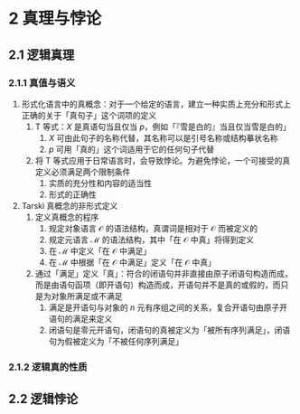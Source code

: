 # 2 真理与悖论

## 2.1 逻辑真理
### 2.1.1 真值与语义
1. 形式化语言中的真概念：对于一个给定的语言，建立一种实质上充分和形式上正确的关于「真句子」这个词项的定义
    1. $\text{T}$ 等式：$X$ 是真语句当且仅当 $p$，例如「『雪是白的』当且仅当雪是白的」
        1. $X$ 可由此句子的名称代替，其名称可以是引号名称或结构摹状名称
        2. $p$ 可用「真的」这个词适用于它的任何句子代替
    2. 将 $\text{T}$ 等式应用于日常语言时，会导致悖论。为避免悖论，一个可接受的真定义必须满足两个限制条件
        1. 实质的充分性和内容的适当性
        2. 形式的正确性
2. $\text{Tarski}$ 真概念的非形式定义
    1. 定义真概念的程序
        1. 规定对象语言 $\mathscr O$ 的语法结构，真谓词是相对于 $\mathscr O$ 而被定义的
        2. 规定元语言 $\mathscr M$ 的语法结构，其中「在 $\mathscr O$ 中真」将得到定义
        3. 在 $\mathscr M$ 中定义「在 $\mathscr O$ 中满足」
        4. 在 $\mathscr M$ 中根据「在 $\mathscr O$ 中满足」定义「在 $\mathscr O$ 中真」
    2. 通过「满足」定义「真」：符合的闭语句并非直接由原子闭语句构造而成，而是由语句函项（即开语句）构造而成，开语句并不是真的或假的，而只是为对象所满足或不满足
        1. 满足是开语句与对象的 $n$ 元有序组之间的关系，复合开语句由原子开语句的满足来定义
        2. 闭语句是零元开语句，闭语句的真被定义为「被所有序列满足」，闭语句为假被定义为「不被任何序列满足」

### 2.1.2 逻辑真的性质

## 2.2 逻辑悖论
